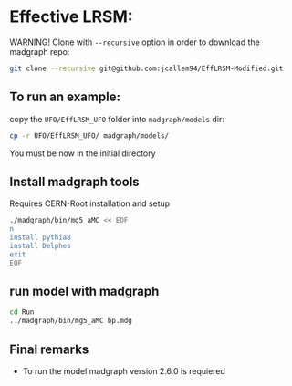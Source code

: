 <!-- To automatic generation of install.sh: All no code lines must start with #, <par>, * , or contain # -->
# Effective LRSM:
<par>WARNING! Clone with `--recursive` option in order to download the madgraph repo:</par>
```bash
git clone --recursive git@github.com:jcallem94/EffLRSM-Modified.git
```

<!-- Or try directly here: -->

<!-- [![Binder](https://mybinder.org/badge.svg)](https://mybinder.org/v2/gh/restrepo/BSM-Submodules/SM?filepath=index.ipynb)-->



<!-- <par> The [instal.sh](./install.sh) script is generated automatically with the following commands in this file</par> -->

##  To run an example:

<par>copy the `UFO/EffLRSM_UFO` folder into  `madgraph/models` dir:</par>
```bash
cp -r UFO/EffLRSM_UFO/ madgraph/models/
```

<par>You must be now in the initial directory</par>


## Install madgraph tools
<par>Requires CERN-Root installation and setup </par>

```bash
./madgraph/bin/mg5_aMC << EOF
n
install pythia8
install Delphes
exit
EOF
```


## run model with madgraph

```bash
cd Run
../madgraph/bin/mg5_aMC bp.mdg
```

## Final remarks

* To run the model madgraph version 2.6.0  is requiered <!-- with pythia-pgs and Delphes installed. -->





